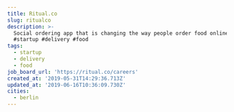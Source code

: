 ```yaml
---
title: Ritual.co
slug: ritualco
description: >-
  Social ordering app that is changing the way people order food online.
  #startup #delivery #food
tags:
  - startup
  - delivery
  - food
job_board_url: 'https://ritual.co/careers'
created_at: '2019-05-31T14:29:36.713Z'
updated_at: '2019-06-16T10:36:09.730Z'
cities:
  - berlin
---
```


